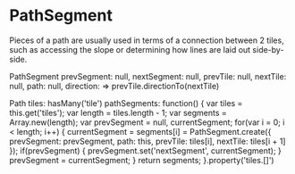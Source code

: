 # PathSegment
Pieces of a path are usually used in terms of a connection between 2 tiles, such
as accessing the slope or determining how lines are laid out side-by-side.

PathSegment
  prevSegment: null,
  nextSegment: null,
  prevTile: null,
  nextTile: null,
  path: null,
  direction: => prevTile.directionTo(nextTile)

Path
  tiles: hasMany('tile')
  pathSegments: function() {
    var tiles = this.get('tiles');
    var length = tiles.length - 1;
    var segments = Array.new(length);
    var prevSegment = null, currentSegment;
    for(var i = 0; i < length; i++) {
      currentSegment = segments[i] = PathSegment.create({
        prevSegment: prevSegment,
        path: this,
        prevTile: tiles[i],
        nextTile: tiles[i + 1]
      });
      if(prevSegment) {
        prevSegment.set('nextSegment', currentSegment);
      }
      prevSegment = currentSegment;
    }
    return segments;
  }.property('tiles.[]')